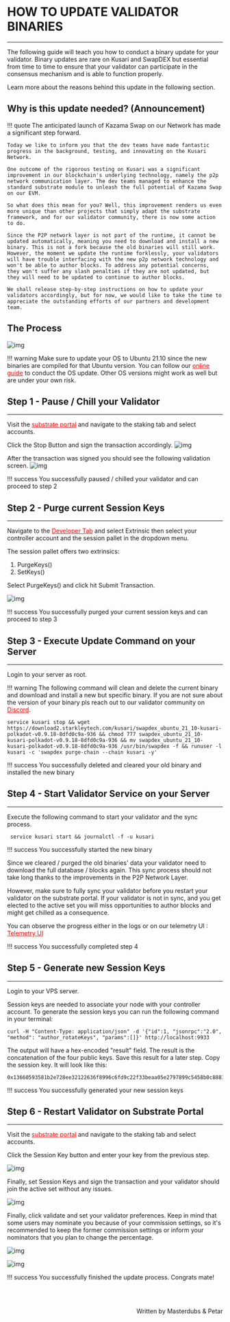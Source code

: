 # <b>HOW TO UPDATE VALIDATOR BINARIES</b>
---

The following guide will teach you how to conduct a binary update for your validator.
Binary updates are rare on Kusari and SwapDEX but essential from time to time to ensure that your validator can participate in the consensus mechanism and is able to function properly.
 
Learn more about the reasons behind this update in the following section.

## Why is this update needed? (Announcement)

!!! quote
    The anticipated launch of Kazama Swap on our Network has made a significant step forward. 

    Today we like to inform you that the dev teams have made fantastic progress in the background, testing, and innovating on the Kusari Network.

    One outcome of the rigorous testing on Kusari was a significant improvement in our blockchain's underlying technology, namely the p2p network communication layer. The dev teams managed to enhance the standard substrate module to unleash the full potential of Kazama Swap on our EVM.

    So what does this mean for you? Well, this improvement renders us even more unique than other projects that simply adapt the substrate framework, and for our validator community, there is now some action to do. 

    Since the P2P network layer is not part of the runtime, it cannot be updated automatically, meaning you need to download and install a new binary. This is not a fork because the old binaries will still work. However, the moment we update the runtime forklessly, your validators will have trouble interfacing with the new p2p network technology and won't be able to author blocks. To address any potential concerns, they won't suffer any slash penalties if they are not updated, but they will need to be updated to continue to author blocks.

    We shall release step-by-step instructions on how to update your validators accordingly, but for now, we would like to take the time to appreciate the outstanding efforts of our partners and development team.

## The Process

![img](assets/update_process.png#center)

!!! warning
    Make sure to update your OS to Ubuntu 21.10 since the new binaries are compiled for that Ubuntu version. You can follow our <a href="https://youtu.be/n_KXf_fEOgE" target="_blank" style="color:red">online guide</a> to conduct the OS update. Other OS versions might work as well but are under your own risk. 

## Step 1 - Pause / Chill your Validator
---
Visit the <a href="https://polkadot.js.org/apps/?rpc=wss%3A%2F%2Fws.kusari.network#/staking/actions" target="_blank" style="color:red">substrate portal</a> and navigate to the staking tab and select accounts. 

Click the Stop Button and sign the transaction accordingly.
![img](assets/update_step_1_1.png#center)

After the transaction was signed you should see the following validation screen.
![img](assets/update_step_1_2.png#center)

!!! success
    You successfully paused / chilled your validator and can proceed to step 2

## Step 2 - Purge current Session Keys
---
Navigate to the <a href="https://polkadot.js.org/apps/?rpc=wss%3A%2F%2Fws.kusari.network#/extrinsics" target="_blank" style="color:red">Developer Tab</a> and select Extrinsic then select your controller account and the session pallet in the dropdown menu.

The session pallet offers two extrinsics: 
1) PurgeKeys()
2) SetKeys()

Select PurgeKeys() and click hit Submit Transaction.

![img](assets/update_step_2_1.png#center)

!!! success
    You successfully purged your current session keys and can proceed to step 3

## Step 3 - Execute Update Command on your Server
---
Login to your server as root.

!!! warning
    The following command will clean and delete the current binary and download and install a new but specific binary. If you are not sure about the version of your binary pls reach out to our validator community on <a href="https://discord.gg/swapdex" target="_blank" style="color:red">Discord</a>.

 
```
service kusari stop && wget https://download2.starkleytech.com/kusari/swapdex_ubuntu_21_10-kusari-polkadot-v0.9.18-8dfd0c9a-936 && chmod 777 swapdex_ubuntu_21_10-kusari-polkadot-v0.9.18-8dfd0c9a-936 && mv swapdex_ubuntu_21_10-kusari-polkadot-v0.9.18-8dfd0c9a-936 /usr/bin/swapdex -f && runuser -l  kusari -c 'swapdex purge-chain --chain kusari -y'   
```

!!! success
    You successfully deleted and cleared your old binary and installed the new binary

## Step 4 - Start Validator Service on your Server
---
Execute the following command to start your validator and the sync process.

```
 service kusari start && journalctl -f -u kusari 
```

!!! success
    You successfully started the new binary

Since we cleared / purged the old binaries' data your validator need to download the full database / blocks again. This sync process should not take long thanks to the improvements in the P2P Network Layer. 

However, make sure to fully sync your validator before you restart your validator on the substrate portal. If your validator is not in sync, and you get elected to the active set you will miss opportunities to author blocks and might get chilled as a consequence. 

You can observe the progress either in the logs or on our telemetry UI : <a href="https://telemetry.polkadot.io/#list/0x4959f8d87d40d9ef516459ff177111bb03d875e5a7ed69282f6b689a707b69f5" target="_blank" style="color:red"> Telemetry UI </a>

!!! success
    You successfully completed step 4

## Step 5 - Generate new Session Keys
---

Login to your VPS server.

Session keys are needed to associate your node with your controller account. To generate the session keys you can run the following command in your terminal: 

```
curl -H "Content-Type: application/json" -d '{"id":1, "jsonrpc":"2.0", "method": "author_rotateKeys", "params":[]}' http://localhost:9933
```

The output will have a hex-encoded "result" field. The result is the concatenation of the four public keys. Save this result for a later step.
Copy the session key. It will look like this:

```
0x13660593581b2e728ee32122636f8996c6fd9c22f33beaa05e2797899c5458b0c888149bf3c0b5ca7fb7296e69fefd85e4e3d5b76848db890207575e49031f37d846e78babf8051c123b498ffe6f12e712f97f6b2f3b54345ffe51145a16bb22187d415c2101b9883668ce93c46f7ba556b394c59781854737b6c941747c0964
``` 

!!! success
    You successfully generated your new session keys

## Step 6 - Restart Validator on Substrate Portal
---

Visit the <a href="https://polkadot.js.org/apps/?rpc=wss%3A%2F%2Fws.kusari.network#/staking/actions" target="_blank" style="color:red">substrate portal</a> and navigate to the staking tab and select accounts. 

Click the Session Key button and enter your key from the previous step. 

![img](assets/update_step_6_1.png#center)

Finally, set Session Keys and sign the transaction and your validator should join the active set without any issues. 

![img](assets/update_step_6_2.png#center)

Finally, click validate and set your validator preferences. Keep in mind that some users may nominate you because of your commission settings, so it's recommended to keep the former commission settings or inform your nominators that you plan to change the percentage.

![img](assets/update_step_6_3.png#center)

![img](assets/update_step_6_4.png#center)

!!! success
    You successfully finished the update process. Congrats mate!

<br></br>

<p align=right> Written by Masterdubs & Petar </p>